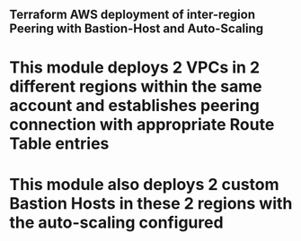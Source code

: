 ## Terraform AWS deployment of inter-region Peering with Bastion-Host and Auto-Scaling

# This module deploys 2 VPCs in 2 different regions within the same account and establishes peering connection with appropriate Route Table entries

# This module also deploys 2 custom Bastion Hosts in these 2 regions with the auto-scaling configured
